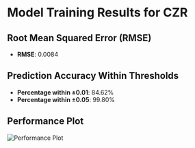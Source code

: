 # Model Training Results for CZR

## Root Mean Squared Error (RMSE)
- **RMSE**: 0.0084

## Prediction Accuracy Within Thresholds
- **Percentage within ±0.01**: 84.62%
- **Percentage within ±0.05**: 99.80%

## Performance Plot
![Performance Plot](../imgs/CZR.png)

